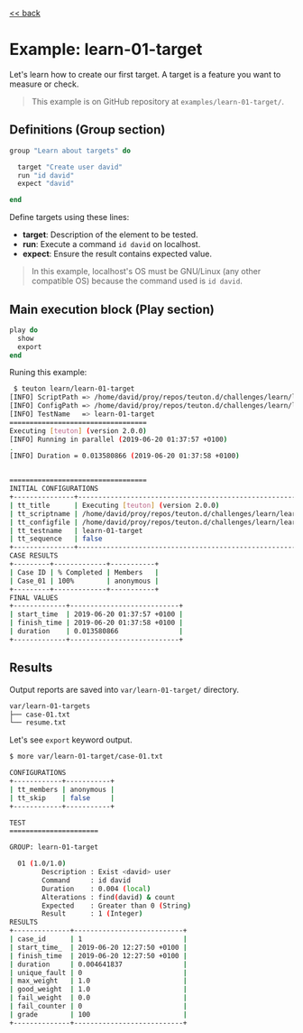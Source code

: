 [<< back](README.md)

# Example: learn-01-target

Let's learn how to create our first target.
A target is a feature you want to measure or check.

> This example is on GitHub repository at `examples/learn-01-target/`.

## Definitions (Group section)

```ruby
group "Learn about targets" do

  target "Create user david"
  run "id david"
  expect "david"

end
```

Define targets using these lines:
* **target**: Description of the element to be tested.
* **run**: Execute a command `id david` on localhost.
* **expect**: Ensure the result contains expected value.

> In this example, localhost's OS must be GNU/Linux (any other compatible OS) because the command used is `id david`.

## Main execution block (Play section)

```ruby
play do
  show
  export
end
```

Runing this example:

```bash
 $ teuton learn/learn-01-target
[INFO] ScriptPath => /home/david/proy/repos/teuton.d/challenges/learn/learn-01-target/start.rb
[INFO] ConfigPath => /home/david/proy/repos/teuton.d/challenges/learn/learn-01-target/config.yaml
[INFO] TestName   => learn-01-target
==================================
Executing [teuton] (version 2.0.0)
[INFO] Running in parallel (2019-06-20 01:37:57 +0100)
.
[INFO] Duration = 0.013580866 (2019-06-20 01:37:58 +0100)


==================================
INITIAL CONFIGURATIONS
+---------------+------------------------------------------------------------------------------+
| tt_title      | Executing [teuton] (version 2.0.0)                                           |
| tt_scriptname | /home/david/proy/repos/teuton.d/challenges/learn/learn-01-target/start.rb    |
| tt_configfile | /home/david/proy/repos/teuton.d/challenges/learn/learn-01-target/config.yaml |
| tt_testname   | learn-01-target                                                              |
| tt_sequence   | false                                                                        |
+---------------+------------------------------------------------------------------------------+
CASE RESULTS
+---------+-------------+-----------+
| Case ID | % Completed | Members   |
| Case_01 | 100%        | anonymous |
+---------+-------------+-----------+
FINAL VALUES
+-------------+---------------------------+
| start_time  | 2019-06-20 01:37:57 +0100 |
| finish_time | 2019-06-20 01:37:58 +0100 |
| duration    | 0.013580866               |
+-------------+---------------------------+
```

## Results

Output reports are saved into `var/learn-01-target/` directory.

```bash
var/learn-01-targets
├── case-01.txt
└── resume.txt
```

Let's see `export` keyword output.

```bash
$ more var/learn-01-target/case-01.txt

CONFIGURATIONS
+------------+-----------+
| tt_members | anonymous |
| tt_skip    | false     |
+------------+-----------+

TEST
======================

GROUP: learn-01-target

  01 (1.0/1.0)
  		Description : Exist <david> user
  		Command     : id david
  		Duration    : 0.004 (local)
  		Alterations : find(david) & count
  		Expected    : Greater than 0 (String)
  		Result      : 1 (Integer)
RESULTS
+--------------+---------------------------+
| case_id      | 1                         |
| start_time_  | 2019-06-20 12:27:50 +0100 |
| finish_time  | 2019-06-20 12:27:50 +0100 |
| duration     | 0.004641837               |
| unique_fault | 0                         |
| max_weight   | 1.0                       |
| good_weight  | 1.0                       |
| fail_weight  | 0.0                       |
| fail_counter | 0                         |
| grade        | 100                       |
+--------------+---------------------------+
```
